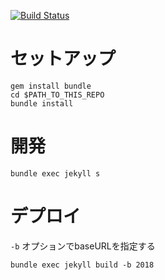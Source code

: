 
[![Build Status](https://travis-ci.org/osmfj/sotmjp2018.svg?branch=master)](https://travis-ci.org/osmfj/sotmjp2018)

# セットアップ

```
gem install bundle
cd $PATH_TO_THIS_REPO
bundle install
```

# 開発

```
bundle exec jekyll s
```

# デプロイ

`-b` オプションでbaseURLを指定する

```
bundle exec jekyll build -b 2018
```
